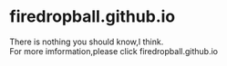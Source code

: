 # firedropball.github.io
<p>
There is nothing you should know,I think.<br>
For more imformation,please click firedropball.github.io
<p/>
